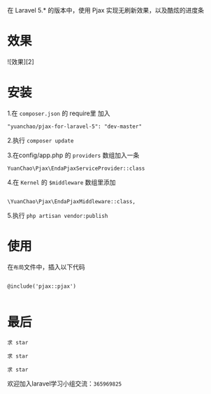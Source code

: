 在 Laravel 5.* 的版本中，使用 Pjax 实现无刷新效果，以及酷炫的进度条



# 效果

![效果][2]


# 安装

1.在 `composer.json` 的 require里 加入

```
"yuanchao/pjax-for-laravel-5": "dev-master"

```

2.执行 `composer update`


3.在config/app.php 的 `providers` 数组加入一条

```
YuanChao\Pjax\EndaPjaxServiceProvider::class
```

4.在 `Kernel` 的 `$middleware` 数组里添加
```

\YuanChao\Pjax\EndaPjaxMiddleware::class,

```

5.执行 `php artisan vendor:publish`

# 使用


在`布局`文件中，插入以下代码

```

@include('pjax::pjax')


```

# 最后


`求 star`

`求 star`

`求 star`

欢迎加入laravel学习小组交流：`365969825 `

